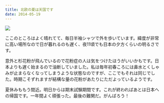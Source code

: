 ```yaml
---
title: 北欧の夏は天国です
date: 2014-05-19
---
```


![](https://farm1.staticflickr.com/739/21095149181_88c33f5502_z.jpg)

ここのところはよく晴れてて、毎日半袖シャツで外を歩いています。緯度が非常に高い場所なので日が暮れるのも遅く、夜11頃でも日本の夕方くらいの明るさです。

意外と杉花粉が飛んでいるので花粉症の人は気をつけたほうがいいかもです。日本よりも遅く始まるので油断していました。私は毎年初春ころには鼻水とくしゃみが止まらなくなってしまうような状態なのですが、ここでもそれは同じでした。時期こそずれますが結構な量の花粉があたりにただよっているようです。

夏休みももう間近。明日からは期末試験期間です。これが終わればあとは日本への帰国です。一年間よく頑張った。最後の難関だ。がんばろう！

